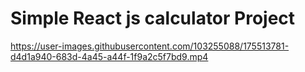 # Simple React js calculator Project






https://user-images.githubusercontent.com/103255088/175513781-d4d1a940-683d-4a45-a44f-1f9a2c5f7bd9.mp4

